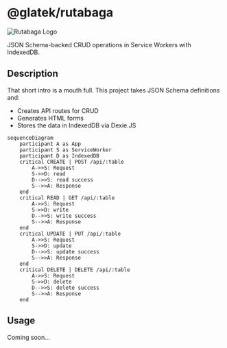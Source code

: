 # @glatek/rutabaga

![Rutabaga Logo](https://i.imgur.com/0eOAq3T.png)

JSON Schema-backed CRUD operations in Service Workers with IndexedDB.

## Description

That short intro is a mouth full. This project takes JSON Schema definitions and:

- Creates API routes for CRUD
- Generates HTML forms
- Stores the data in IndexedDB via Dexie.JS

```mermaid
sequenceDiagram
    participant A as App
    participant S as ServiceWorker
    participant D as IndexedDB
    critical CREATE | POST /api/:table
        A->>S: Request
        S->>D: read
        D-->>S: read success
        S-->>A: Response
    end
    critical READ | GET /api/:table
        A->>S: Request
        S->>D: write
        D-->>S: write success
        S-->>A: Response
    end
    critical UPDATE | PUT /api/:table
        A->>S: Request
        S->>D: update
        D-->>S: update success
        S-->>A: Response
    end
    critical DELETE | DELETE /api/:table
        A->>S: Request
        S->>D: delete
        D-->>S: delete success
        S-->>A: Response
    end
```

## Usage

Coming soon...
